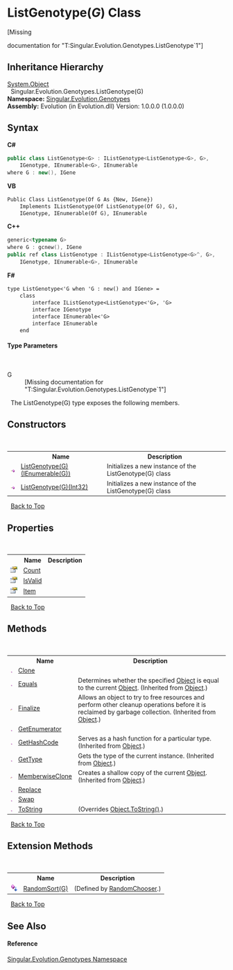 # ListGenotype(*G*) Class
 

\[Missing <summary> documentation for "T:Singular.Evolution.Genotypes.ListGenotype`1"\]


## Inheritance Hierarchy
<a href="http://msdn2.microsoft.com/en-us/library/e5kfa45b" target="_blank">System.Object</a><br />&nbsp;&nbsp;Singular.Evolution.Genotypes.ListGenotype(G)<br />
**Namespace:**&nbsp;<a href="f5565bcd-33e1-1ad1-5722-ea870be7f90d">Singular.Evolution.Genotypes</a><br />**Assembly:**&nbsp;Evolution (in Evolution.dll) Version: 1.0.0.0 (1.0.0.0)

## Syntax

**C#**<br />
``` C#
public class ListGenotype<G> : IListGenotype<ListGenotype<G>, G>, 
	IGenotype, IEnumerable<G>, IEnumerable
where G : new(), IGene

```

**VB**<br />
``` VB
Public Class ListGenotype(Of G As {New, IGene})
	Implements IListGenotype(Of ListGenotype(Of G), G), 
	IGenotype, IEnumerable(Of G), IEnumerable
```

**C++**<br />
``` C++
generic<typename G>
where G : gcnew(), IGene
public ref class ListGenotype : IListGenotype<ListGenotype<G>^, G>, 
	IGenotype, IEnumerable<G>, IEnumerable
```

**F#**<br />
``` F#
type ListGenotype<'G when 'G : new() and IGene> =  
    class
        interface IListGenotype<ListGenotype<'G>, 'G>
        interface IGenotype
        interface IEnumerable<'G>
        interface IEnumerable
    end
```


#### Type Parameters
&nbsp;<dl><dt>G</dt><dd>\[Missing <typeparam name="G"/> documentation for "T:Singular.Evolution.Genotypes.ListGenotype`1"\]</dd></dl>&nbsp;
The ListGenotype(G) type exposes the following members.


## Constructors
&nbsp;<table><tr><th></th><th>Name</th><th>Description</th></tr><tr><td>![Public method](media/pubmethod.gif "Public method")</td><td><a href="31b53226-50eb-cacc-4f39-df9279c9a190">ListGenotype(G)(IEnumerable(G))</a></td><td>
Initializes a new instance of the ListGenotype(G) class</td></tr><tr><td>![Public method](media/pubmethod.gif "Public method")</td><td><a href="0fec81e5-aea6-d950-cb73-68ea2cdc69e5">ListGenotype(G)(Int32)</a></td><td>
Initializes a new instance of the ListGenotype(G) class</td></tr></table>&nbsp;
<a href="#listgenotype(*g*)-class">Back to Top</a>

## Properties
&nbsp;<table><tr><th></th><th>Name</th><th>Description</th></tr><tr><td>![Public property](media/pubproperty.gif "Public property")</td><td><a href="ee4a61ed-4642-d463-1f63-1aadba5156c6">Count</a></td><td /></tr><tr><td>![Public property](media/pubproperty.gif "Public property")</td><td><a href="2a013745-b2ab-2750-6d79-b3c5b47176c4">IsValid</a></td><td /></tr><tr><td>![Public property](media/pubproperty.gif "Public property")</td><td><a href="08682074-7d25-906d-4a1c-c460e534e2bf">Item</a></td><td /></tr></table>&nbsp;
<a href="#listgenotype(*g*)-class">Back to Top</a>

## Methods
&nbsp;<table><tr><th></th><th>Name</th><th>Description</th></tr><tr><td>![Public method](media/pubmethod.gif "Public method")</td><td><a href="cd8391e8-f585-3b70-be74-712d4f336071">Clone</a></td><td /></tr><tr><td>![Public method](media/pubmethod.gif "Public method")</td><td><a href="http://msdn2.microsoft.com/en-us/library/bsc2ak47" target="_blank">Equals</a></td><td>
Determines whether the specified <a href="http://msdn2.microsoft.com/en-us/library/e5kfa45b" target="_blank">Object</a> is equal to the current <a href="http://msdn2.microsoft.com/en-us/library/e5kfa45b" target="_blank">Object</a>.
 (Inherited from <a href="http://msdn2.microsoft.com/en-us/library/e5kfa45b" target="_blank">Object</a>.)</td></tr><tr><td>![Protected method](media/protmethod.gif "Protected method")</td><td><a href="http://msdn2.microsoft.com/en-us/library/4k87zsw7" target="_blank">Finalize</a></td><td>
Allows an object to try to free resources and perform other cleanup operations before it is reclaimed by garbage collection.
 (Inherited from <a href="http://msdn2.microsoft.com/en-us/library/e5kfa45b" target="_blank">Object</a>.)</td></tr><tr><td>![Public method](media/pubmethod.gif "Public method")</td><td><a href="df00de9b-e868-111f-d8ed-b47a97720d88">GetEnumerator</a></td><td /></tr><tr><td>![Public method](media/pubmethod.gif "Public method")</td><td><a href="http://msdn2.microsoft.com/en-us/library/zdee4b3y" target="_blank">GetHashCode</a></td><td>
Serves as a hash function for a particular type.
 (Inherited from <a href="http://msdn2.microsoft.com/en-us/library/e5kfa45b" target="_blank">Object</a>.)</td></tr><tr><td>![Public method](media/pubmethod.gif "Public method")</td><td><a href="http://msdn2.microsoft.com/en-us/library/dfwy45w9" target="_blank">GetType</a></td><td>
Gets the type of the current instance.
 (Inherited from <a href="http://msdn2.microsoft.com/en-us/library/e5kfa45b" target="_blank">Object</a>.)</td></tr><tr><td>![Protected method](media/protmethod.gif "Protected method")</td><td><a href="http://msdn2.microsoft.com/en-us/library/57ctke0a" target="_blank">MemberwiseClone</a></td><td>
Creates a shallow copy of the current <a href="http://msdn2.microsoft.com/en-us/library/e5kfa45b" target="_blank">Object</a>.
 (Inherited from <a href="http://msdn2.microsoft.com/en-us/library/e5kfa45b" target="_blank">Object</a>.)</td></tr><tr><td>![Public method](media/pubmethod.gif "Public method")</td><td><a href="f70c3694-167b-09c4-c27c-cbe6c0d07bcd">Replace</a></td><td /></tr><tr><td>![Public method](media/pubmethod.gif "Public method")</td><td><a href="c49827d8-34ab-defc-902b-167bc9b744a9">Swap</a></td><td /></tr><tr><td>![Public method](media/pubmethod.gif "Public method")</td><td><a href="f148bf81-c49a-d518-8635-d1b816cb1a7f">ToString</a></td><td> (Overrides <a href="http://msdn2.microsoft.com/en-us/library/7bxwbwt2" target="_blank">Object.ToString()</a>.)</td></tr></table>&nbsp;
<a href="#listgenotype(*g*)-class">Back to Top</a>

## Extension Methods
&nbsp;<table><tr><th></th><th>Name</th><th>Description</th></tr><tr><td>![Public Extension Method](media/pubextension.gif "Public Extension Method")</td><td><a href="cdd9797a-af73-3004-b6f9-c0e54475f2e7">RandomSort(G)</a></td><td> (Defined by <a href="cb00cea9-74e6-a1a1-8ec7-4d48c2888e2b">RandomChooser</a>.)</td></tr></table>&nbsp;
<a href="#listgenotype(*g*)-class">Back to Top</a>

## See Also


#### Reference
<a href="f5565bcd-33e1-1ad1-5722-ea870be7f90d">Singular.Evolution.Genotypes Namespace</a><br />